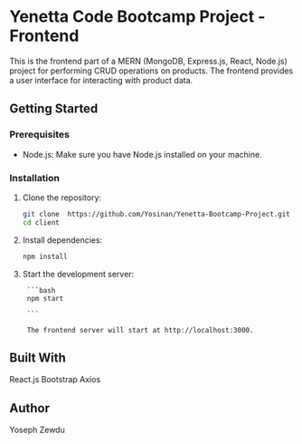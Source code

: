 # Yenetta Code Bootcamp Project - Frontend


This is the frontend part of a MERN (MongoDB, Express.js, React, Node.js) project for performing CRUD operations on products. The frontend provides a user interface for interacting with product data.

## Getting Started

### Prerequisites

- Node.js: Make sure you have Node.js installed on your machine.

### Installation

1. Clone the repository:

   ```bash
   git clone  https://github.com/Yosinan/Yenetta-Bootcamp-Project.git
   cd client

    ```

2. Install dependencies:

    ```bash
    npm install
    ```

3. Start the development server:
    
        ```bash
        npm start
        
        ```
    
        The frontend server will start at http://localhost:3000.

## Built With
React.js
Bootstrap
Axios

## Author
Yoseph Zewdu

